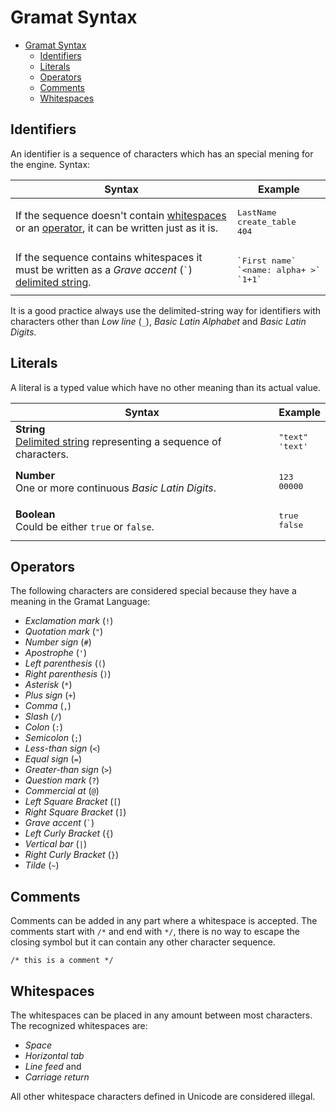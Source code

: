 # Gramat Syntax

- [Gramat Syntax](#gramat-syntax)
  - [Identifiers](#identifiers)
  - [Literals](#literals)
  - [Operators](#operators)
  - [Comments](#comments)
  - [Whitespaces](#whitespaces)

## Identifiers

An identifier is a sequence of characters which has an special mening for the engine. Syntax:

| Syntax | Example
| ------ | -------
| If the sequence doesn't contain [whitespaces](#whitespaces) or an [operator](#operators), it can be written just as it is. | <pre>LastName<br/>create_table<br/>404</pre>
| If the sequence contains whitespaces it must be written as a *Grave accent* (<code>&#96;</code>) [delimited string](APPENDIX.md#delimited-strings). | <pre>&#96;First name&#96;<br/>&#96;&lt;name: alpha+ &gt;&#96;<br/>&#96;1+1&#96;</pre>

It is a good practice always use the delimited-string way for identifiers with characters other than *Low line* (`_`), *Basic Latin Alphabet* and *Basic Latin Digits*.

## Literals

A literal is a typed value which have no other meaning than its actual value.

| Syntax | Example
| ------ | -------
| **String** <br/> [Delimited string](APPENDIX.md#delimited-strings) representing a sequence of characters. | <pre>"text"<br/>'text'</pre>
| **Number** <br/> One or more continuous *Basic Latin Digits*. | <pre>123<br/>00000</pre>
| **Boolean** <br/> Could be either `true` or `false`. | <pre>true<br/>false</pre>

## Operators

The following characters are considered special because they have a meaning in the Gramat Language:


- *Exclamation mark* (`!`)
- *Quotation mark* (`"`)
- *Number sign* (`#`)
- *Apostrophe* (`'`)
- *Left parenthesis* (`(`)
- *Right parenthesis* (`)`)
- *Asterisk* (`*`)
- *Plus sign* (`+`)
- *Comma* (`,`)
- *Slash* (`/`)
- *Colon* (`:`)
- *Semicolon* (`;`)
- *Less-than sign* (`<`)
- *Equal sign* (`=`)
- *Greater-than sign* (`>`)
- *Question mark* (`?`)
- *Commercial at* (`@`)
- *Left Square Bracket* (`[`)
- *Right Square Bracket* (`]`)
- *Grave accent* (<code>&#96;</code>)
- *Left Curly Bracket* (`{`)
- *Vertical bar* (`|`)
- *Right Curly Bracket* (`}`)
- *Tilde* (`~`)

## Comments

Comments can be added in any part where a whitespace is accepted. The comments start with `/*` and end with `*/`, there is no way to escape the closing symbol but it can contain any other character sequence.

```
/* this is a comment */
```

## Whitespaces

The whitespaces can be placed in any amount between most characters. The recognized whitespaces are:

- *Space*
- *Horizontal tab*
- *Line feed* and
- *Carriage return*

All other whitespace characters defined in Unicode are considered illegal.
